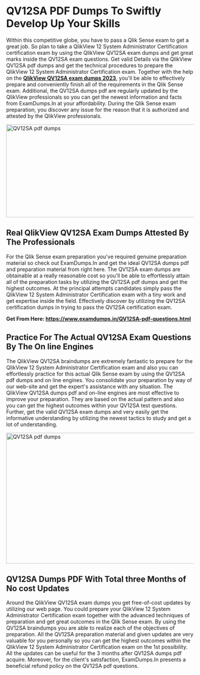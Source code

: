 <h1><strong>QV12SA PDF Dumps To Swiftly Develop Up Your Skills</strong></h1>
<p>Within this competitive globe, you have to pass a Qlik Sense exam to get a great job. So plan to take a QlikView 12 System Administrator Certification certification exam by using the QlikView QV12SA exam dumps and get great marks inside the QV12SA exam questions. Get valid Details via the QlikView QV12SA pdf dumps and get the technical procedures to prepare the QlikView 12 System Administrator Certification exam. Together with the help on the <strong><a href="https://www.examdumps.in/QV12SA-pdf-questions.html">QlikView QV12SA exam dumps 2023</a></strong>, you'll be able to effectively prepare and conveniently finish all of the requirements in the Qlik Sense exam. Additional, the QV12SA dumps pdf are regularly updated by the QlikView professionals so you can get the newest information and facts from ExamDumps.In at your affordability. During the Qlik Sense exam preparation, you discover any issue for the reason that it is authorized and attested by the QlikView professionals.</p>
<p><img src="https://i.ibb.co/zxJwW90/Copy-of-Online-Classes-Twitter-header-post-Made-with-Poster-My-Wall-1.png" alt="QV12SA pdf dumps" width="750" height="250" /></p>
<h2><strong>Real QlikView QV12SA Exam Dumps Attested By The Professionals</strong></h2>
<p>For the Qlik Sense exam preparation you've required genuine preparation material so check out ExamDumps.In and get the ideal QV12SA dumps pdf and preparation material from right here. The QV12SA exam dumps are obtainable at a really reasonable cost so you'll be able to effortlessly attain all of the preparation tasks by utilizing the QV12SA pdf dumps and get the highest outcomes. At the principal attempts candidates simply pass the QlikView 12 System Administrator Certification exam with a tiny work and get expertise inside the field. Effectively discover by utilizing the QV12SA certification dumps in trying to pass the QV12SA certification exam.</p>
<p><strong>Get From Here:&nbsp;<a href="https://www.examdumps.in/QV12SA-pdf-questions.html">https://www.examdumps.in/QV12SA-pdf-questions.html</a></strong></p>
<h2><strong>Practice For The Actual QV12SA Exam Questions By The On line Engines</strong></h2>
<p>The QlikView QV12SA braindumps are extremely fantastic to prepare for the QlikView 12 System Administrator Certification exam and also you can effortlessly practice for this actual Qlik Sense exam by using the QV12SA pdf dumps and on line engines. You consolidate your preparation by way of our web-site and get the expert's assistance with any situation. The QlikView QV12SA dumps pdf and on-line engines are most effective to improve your preparation. They are based on the actual pattern and also you can get the highest outcomes within your QV12SA test questions. Further, get the valid QV12SA exam dumps and very easily get the informative understanding by utilizing the newest tactics to study and get a lot of understanding.</p>
<p><a href="https://www.examdumps.in/QV12SA-pdf-questions.html"><img src="https://i.ibb.co/QkNtdwY/Copy-of-Zoom-Online-Classes-Facebook-Share-Po-Made-with-Poster-My-Wall-1.jpg" alt="QV12SA pdf dumps" width="670" height="352" /></a></p>
<h2><strong>QV12SA Dumps PDF With Total three Months of No cost Updates</strong></h2>
<p>Around the QlikView QV12SA exam dumps you get free-of-cost updates by utilizing our web page. You could prepare your QlikView 12 System Administrator Certification exam together with the advanced techniques of preparation and get great outcomes in the Qlik Sense exam. By using the QV12SA braindumps you are able to realize each of the objectives of preparation. All the QV12SA preparation material and given updates are very valuable for you personally so you can get the highest outcomes within the QlikView 12 System Administrator Certification exam on the 1st possibility. All the updates can be useful for the 3 months after QV12SA dumps pdf acquire. Moreover, for the client's satisfaction, ExamDumps.In presents a beneficial refund policy on the QV12SA pdf questions.</p>
